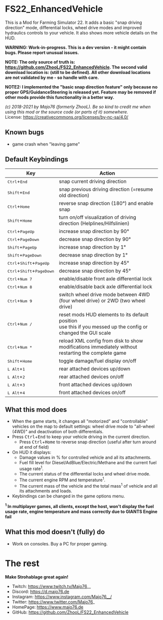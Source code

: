 # FS22_EnhancedVehicle
This is a Mod for Farming Simulator 22. It adds a basic "snap driving direction" mode, differential locks, wheel drive modes and improved hydraulics controls to your vehicle. It also shows more vehicle details on the HUD.

**WARNING: Work-in-progress. This is a dev version - it might contain bugs. Please report unusual issues.**

**NOTE: The only source of truth is: https://github.com/ZhooL/FS22_EnhancedVehicle. The second valid download location is: (still to be defined). All other download locations are not validated by me - so handle with care.**

**NOTE2: I implemented the "basic snap direction feature" only because no proper GPS/GuidanceSteering is released yet. Feature may be removed if other mods provide this functionality in a better way.**

*(c) 2018-2021 by Majo76 (formerly ZhooL). Be so kind to credit me when using this mod or the source code (or parts of it) somewhere.*  
License: https://creativecommons.org/licenses/by-nc-sa/4.0/

## Known bugs
* game crash when "leaving game"

## Default Keybindings
| Key | Action |
| --  | --     |
| <kbd>Ctrl</kbd>+<kbd>End</kbd> | snap current driving direction |
| <kbd>Shift</kbd>+<kbd>End</kbd> | snap previous driving direction (=resume old direction)|
| <kbd>Ctrl</kbd>+<kbd>Home</kbd> | reverse snap direction (180°) and enable snap|
| <kbd>Shift</kbd>+<kbd>Home</kbd> | turn on/off visualization of driving direction (Helplines/Hilfslinien)|
| <kbd>Ctrl</kbd>+<kbd>PageUp</kbd> | increase snap direction by 90° |
| <kbd>Ctrl</kbd>+<kbd>PageDown</kbd> | decrease snap direction by 90° |
| <kbd>Shift</kbd>+<kbd>PageUp</kbd> | increase snap direction by 1° |
| <kbd>Shift</kbd>+<kbd>PageDown</kbd> | decrease snap direction by 1° |
| <kbd>Ctrl</kbd>+<kbd>Shift</kbd>+<kbd>PageUp</kbd> | increase snap direction by 45° |
| <kbd>Ctrl</kbd>+<kbd>Shift</kbd>+<kbd>PageDown</kbd> | decrease snap direction by 45° |
| <kbd>Ctrl</kbd>+<kbd>Num 7</kbd> | enable/disable front axle differential lock |
| <kbd>Ctrl</kbd>+<kbd>Num 8</kbd> | enable/disable back axle differential lock |
| <kbd>Ctrl</kbd>+<kbd>Num 9</kbd> | switch wheel drive mode between 4WD (four wheel drive) or 2WD (two wheel drive) |
| <kbd>Ctrl</kbd>+<kbd>Num /</kbd> | reset mods HUD elements to its default position<br>use this if you messed up the config or changed the GUI scale |
| <kbd>Ctrl</kbd>+<kbd>Num *</kbd> | reload XML config from disk to show modifications immediately without restarting the complete game |
| <kbd>Shift</kbd>+<kbd>Home</kbd> | toggle damage/fuel display on/off |
| <kbd>L Alt</kbd>+<kbd>1</kbd> | rear attached devices up/down |
| <kbd>L Alt</kbd>+<kbd>2</kbd> | rear attached devices on/off |
| <kbd>L Alt</kbd>+<kbd>3</kbd> | front attached devices up/down |
| <kbd>L Alt</kbd>+<kbd>4</kbd> | front attached devices on/off |

## What this mod does
* When the game starts, it changes all "motorized" and "controllable" vehicles on the map to default settings: wheel drive mode to "all-wheel (4WD)" and deactivation of both differentials.
* Press <kbd>Ctrl</kbd>+<kbd>End</kbd> to keep your vehicle driving in the current direction.
  * Press <kbd>Ctrl</kbd>+<kbd>Home</kbd> to reverse snap direction (useful after turn around at end of field)
* On HUD it displays:
  * Damage values in % for controlled vehicle and all its attachments.
  * Fuel fill level for Diesel/AdBlue/Electric/Methane and the current fuel usage rate<sup>1</sup>.
  * The current status of the differential locks and wheel drive mode.
  * The current engine RPM and temperature<sup>1</sup>.
  * The current mass of the vehicle and the total mass<sup>1</sup> of vehicle and all its attachments and loads.
* Keybindings can be changed in the game options menu.

**<sup>1</sup> In multiplayer games, all clients, except the host, won't display the fuel usage rate, engine temperature and mass correctly due to GIANTS Engine fail**

## What this mod doesn't (fully) do
* Work on consoles. Buy a PC for proper gaming.

# The rest
**Make Strohablage great again!**  
* Twitch: https://www.twitch.tv/Majo76__
* Discord: https://d.majo76.de
* Instagram: https://www.instagram.com/Majo76__/
* Twitter: https://www.twitter.com/Majo76_
* HomePage: https://www.majo76.de
* GitHub: https://github.com/ZhooL/FS22_EnhancedVehicle
